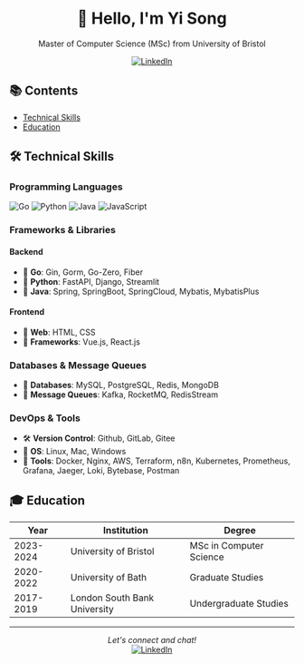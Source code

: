 <div align="center">
  <h1>👋 Hello, I'm Yi Song</h1>
  <p>Master of Computer Science (MSc) from University of Bristol</p>

  <a href="https://www.linkedin.com/in/yi-song-14b82717a/">
    <img alt="LinkedIn" src="https://img.shields.io/badge/LinkedIn-%230077B5.svg?&style=flat-square&logo=linkedin&logoColor=white"/>
  </a>
</div>

## 📚 Contents
- [Technical Skills](#-technical-skills)
- [Education](#-education)

## 🛠 Technical Skills

### Programming Languages
![Go](https://img.shields.io/badge/-Go-00ADD8?style=flat&logo=go&logoColor=white)
![Python](https://img.shields.io/badge/-Python-3776AB?style=flat&logo=python&logoColor=white)
![Java](https://img.shields.io/badge/-Java-007396?style=flat&logo=java&logoColor=white)
![JavaScript](https://img.shields.io/badge/-JavaScript-F7DF1E?style=flat&logo=javascript&logoColor=black)

### Frameworks & Libraries
#### Backend
- 🔹 **Go**: Gin, Gorm, Go-Zero, Fiber
- 🔹 **Python**: FastAPI, Django, Streamlit
- 🔹 **Java**: Spring, SpringBoot, SpringCloud, Mybatis, MybatisPlus

#### Frontend
- 🔸 **Web**: HTML, CSS
- 🔸 **Frameworks**: Vue.js, React.js

### Databases & Message Queues
- 💾 **Databases**: MySQL, PostgreSQL, Redis, MongoDB
- 📨 **Message Queues**: Kafka, RocketMQ, RedisStream

### DevOps & Tools
- 🛠 **Version Control**: Github, GitLab, Gitee
- 🐧 **OS**: Linux, Mac, Windows
- 🔧 **Tools**: Docker, Nginx, AWS, Terraform, n8n, Kubernetes, Prometheus, Grafana, Jaeger, Loki, Bytebase, Postman

## 🎓 Education

| Year | Institution | Degree |
|------|-------------|---------|
| 2023-2024 | University of Bristol | MSc in Computer Science |
| 2020-2022 | University of Bath | Graduate Studies |
| 2017-2019 | London South Bank University | Undergraduate Studies |

---
<div align="center">
  <i>Let's connect and chat!</i>
  <br>
  <a href="https://www.linkedin.com/in/yi-song-14b82717a/">
    <img alt="LinkedIn" src="https://img.shields.io/badge/LinkedIn-%230077B5.svg?&style=flat-square&logo=linkedin&logoColor=white"/>
  </a>
</div>

<!-- links -->
[linkedin-shield]: https://img.shields.io/badge/-LinkedIn-black.svg?style=flat-square&logo=linkedin&colorB=555
[linkedin-url]: https://www.linkedin.com/in/yi-song-14b82717a/

